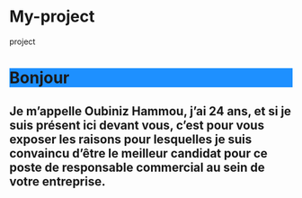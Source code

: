 # My-project
project

<h1 style="background-color:DodgerBlue;">Bonjour</h1>

<h2>Je m’appelle Oubiniz Hammou, j’ai 24 ans, et si je suis présent ici devant vous, c’est pour vous exposer les raisons pour lesquelles je suis convaincu d’être le meilleur candidat pour ce poste de responsable commercial au sein de votre entreprise.</h2>
